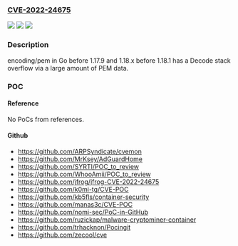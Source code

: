 ### [CVE-2022-24675](https://cve.mitre.org/cgi-bin/cvename.cgi?name=CVE-2022-24675)
![](https://img.shields.io/static/v1?label=Product&message=n%2Fa&color=blue)
![](https://img.shields.io/static/v1?label=Version&message=n%2Fa&color=blue)
![](https://img.shields.io/static/v1?label=Vulnerability&message=n%2Fa&color=brighgreen)

### Description

encoding/pem in Go before 1.17.9 and 1.18.x before 1.18.1 has a Decode stack overflow via a large amount of PEM data.

### POC

#### Reference
No PoCs from references.

#### Github
- https://github.com/ARPSyndicate/cvemon
- https://github.com/MrKsey/AdGuardHome
- https://github.com/SYRTI/POC_to_review
- https://github.com/WhooAmii/POC_to_review
- https://github.com/jfrog/jfrog-CVE-2022-24675
- https://github.com/k0mi-tg/CVE-POC
- https://github.com/kb5fls/container-security
- https://github.com/manas3c/CVE-POC
- https://github.com/nomi-sec/PoC-in-GitHub
- https://github.com/ruzickap/malware-cryptominer-container
- https://github.com/trhacknon/Pocingit
- https://github.com/zecool/cve

